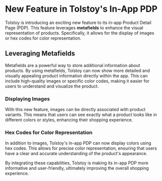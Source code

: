 # New Feature in Tolstoy's In-App PDP

Tolstoy is introducing an exciting new feature to its in-app Product Detail Page (PDP). This feature leverages **metafields** to enhance the visual representation of products. Specifically, it allows for the display of images or hex codes for color representation.

## Leveraging Metafields

Metafields are a powerful way to store additional information about products. By using metafields, Tolstoy can now show more detailed and visually appealing product information directly within the app. This can include high-quality images or specific color codes, making it easier for users to understand and visualize the product.

### Displaying Images

With this new feature, images can be directly associated with product variants. This means that users can see exactly what a product looks like in different colors or styles, enhancing their shopping experience.

### Hex Codes for Color Representation

In addition to images, Tolstoy's in-app PDP can now display colors using hex codes. This allows for precise color representation, ensuring that users have a clear and accurate understanding of the product's appearance.

By integrating these capabilities, Tolstoy is making its in-app PDP more informative and user-friendly, ultimately improving the overall shopping experience.